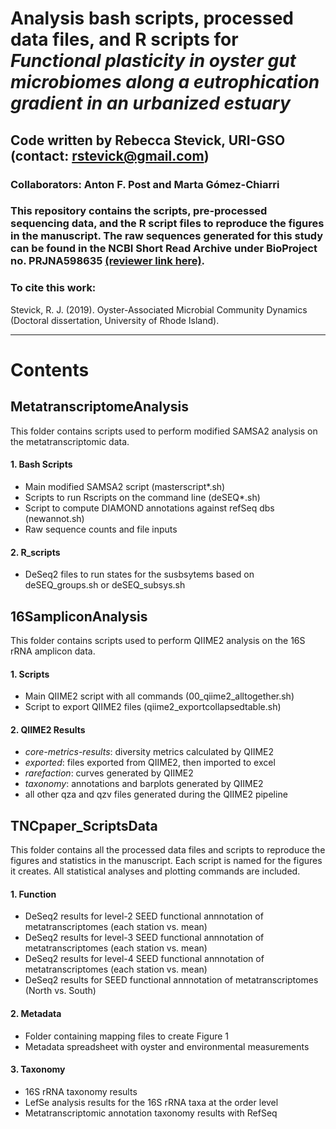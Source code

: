 # Analysis bash scripts, processed data files, and R scripts for *Functional plasticity in oyster gut microbiomes along a eutrophication gradient in an urbanized estuary*
## Code written by Rebecca Stevick, URI-GSO (contact: rstevick@gmail.com)
### Collaborators: Anton F. Post and Marta Gómez-Chiarri

### This repository contains the scripts, pre-processed sequencing data, and the R script files to reproduce the figures in the manuscript. The raw sequences generated for this study can be found in the NCBI Short Read Archive under BioProject no. PRJNA598635 [(reviewer link here)](https://dataview.ncbi.nlm.nih.gov/object/PRJNA598635?reviewer=5g8ftj52399ut5ujmj7v7t0hh8).

### To cite this work: 
Stevick, R. J. (2019). Oyster-Associated Microbial Community Dynamics (Doctoral dissertation, University of Rhode Island).

----------------------------------------------------------------------------------------

# Contents
## MetatranscriptomeAnalysis
This folder contains scripts used to perform modified SAMSA2 analysis on the metatranscriptomic data.
#### 1. Bash Scripts
- Main modified SAMSA2 script (masterscript*.sh)
- Scripts to run Rscripts on the command line (deSEQ*.sh)
- Script to compute DIAMOND annotations against refSeq dbs (newannot.sh)
- Raw sequence counts and file inputs
#### 2. R_scripts
- DeSeq2 files to run states for the susbsytems based on deSEQ_groups.sh or deSEQ_subsys.sh


## 16SampliconAnalysis
This folder contains scripts used to perform QIIME2 analysis on the 16S rRNA amplicon data.
#### 1. Scripts
- Main QIIME2 script with all commands (00_qiime2_alltogether.sh)
- Script to export QIIME2 files (qiime2_exportcollapsedtable.sh)
#### 2. QIIME2 Results
- *core-metrics-results*: diversity metrics calculated by QIIME2
- *exported*: files exported from QIIME2, then imported to excel
- *rarefaction*: curves generated by QIIME2
- *taxonomy*: annotations and barplots generated by QIIME2
- all other qza and qzv files generated during the QIIME2 pipeline


## TNCpaper_ScriptsData
This folder contains all the processed data files and scripts to reproduce the figures and statistics in the manuscript. Each script is named for the figures it creates. All statistical analyses and plotting commands are included. 
#### 1. Function
- DeSeq2 results for level-2 SEED functional annnotation of metatranscriptomes (each station vs. mean)
- DeSeq2 results for level-3 SEED functional annnotation of metatranscriptomes (each station vs. mean)
- DeSeq2 results for level-4 SEED functional annnotation of metatranscriptomes (each station vs. mean)
- DeSeq2 results for SEED functional annnotation of metatranscriptomes (North vs. South)
#### 2. Metadata
- Folder containing mapping files to create Figure 1
- Metadata spreadsheet with oyster and environmental measurements
#### 3. Taxonomy
- 16S rRNA taxonomy results
- LefSe analysis results for the 16S rRNA taxa at the order level
- Metatranscriptomic annotation taxonomy results with RefSeq


